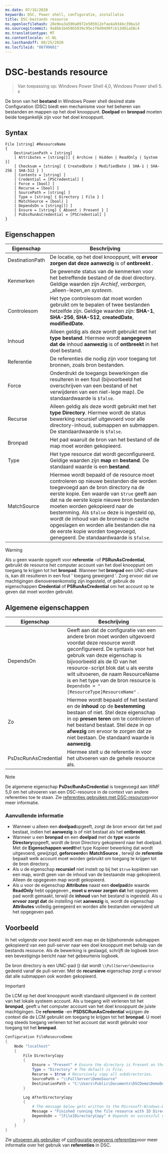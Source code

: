 ```yaml
---
ms.date: 07/16/2020
keywords: DSC, Power shell, configuratie, installatie
title: DSC-bestands resource
ms.openlocfilehash: 28e9ea3a590a0972e505912efae4a934bc39ba1d
ms.sourcegitcommit: 9a8bb1b459b5939c95e1f6d9499fcb13d01a58c4
ms.translationtype: MT
ms.contentlocale: nl-NL
ms.lasthandoff: 08/25/2020
ms.locfileid: "88799601"
---
```

# <a name="dsc-file-resource"></a>DSC-bestands resource

> Van toepassing op: Windows Power Shell 4,0, Windows Power shell 5. x

De bron van het **bestand** in Windows Power shell desired state Configuration (DSC) biedt een mechanisme voor het beheren van bestanden en mappen op het doel knooppunt. **Doelpad** en **bronpad** moeten beide toegankelijk zijn voor het doel knooppunt.

## <a name="syntax"></a>Syntax

```Syntax
File [string] #ResourceName
{
    DestinationPath = [string]
    [ Attributes = [string[]] { Archive | Hidden | ReadOnly | System }]
    [ Checksum = [string] { CreatedDate | ModifiedDate | SHA-1 | SHA-256 | SHA-512 } ]
    [ Contents = [string] ]
    [ Credential = [PSCredential] ]
    [ Force = [bool] ]
    [ Recurse = [bool] ]
    [ SourcePath = [string] ]
    [ Type = [string] { Directory | File } ]
    [ MatchSource = [bool] ]
    [ DependsOn = [string[]] ]
    [ Ensure = [string] { Absent | Present } ]
    [ PsDscRunAsCredential = [PSCredential] ]
}
```

## <a name="properties"></a>Eigenschappen

|Eigenschap |Beschrijving |
|---|---|
|DestinationPath |De locatie, op het doel knooppunt, wilt **ervoor zorgen dat** **deze aanwezig** is of **ontbreekt** . |
|Kenmerken |De gewenste status van de kenmerken voor het betreffende bestand of de doel directory. Geldige waarden zijn _Archief_, _verborgen_, _alleen-lezen_en _systeem_. |
|Controlesom |Het type controlesom dat moet worden gebruikt om te bepalen of twee bestanden hetzelfde zijn. Geldige waarden zijn: **SHA-1**, **SHA-256**, **SHA-512**, **createdDate**, **modifiedDate**. |
|Inhoud |Alleen geldig als deze wordt gebruikt met het **type** **bestand**. Hiermee wordt **aangegeven dat de** inhoud **aanwezig** is of **ontbreekt** in het doel bestand. |
|Referentie |De referenties die nodig zijn voor toegang tot bronnen, zoals bron bestanden. |
|Force |Onderdrukt de toegangs bewerkingen die resulteren in een fout (bijvoorbeeld het overschrijven van een bestand of het verwijderen van een niet-lege map). De standaardwaarde is `$false`. |
|Recurse |Alleen geldig als deze wordt gebruikt met het **type** **Directory**. Hiermee wordt de status bewerking recursief uitgevoerd voor alle directory-inhoud, submappen en submappen. De standaardwaarde is `$false`. |
|Bronpad |Het pad waaruit de bron van het bestand of de map moet worden gekopieerd. |
|Type |Het type resource dat wordt geconfigureerd. Geldige waarden zijn **map** en **bestand**. De standaard waarde is een **bestand**. |
|MatchSource |Hiermee wordt bepaald of de resource moet controleren op nieuwe bestanden die worden toegevoegd aan de bron directory na de eerste kopie. Een waarde van `$true` geeft aan dat na de eerste kopie nieuwe bron bestanden moeten worden gekopieerd naar de bestemming. Als `$false` deze is ingesteld op, wordt de inhoud van de bronmap in cache opgeslagen en worden alle bestanden die na de eerste kopie worden toegevoegd, genegeerd. De standaardwaarde is `$false`. |

> [!WARNING]
> Als u geen waarde opgeeft voor **referentie** -of **PSRunAsCredential**, gebruikt de resource het computer account van het doel knooppunt om toegang te krijgen tot het **bronpad**. Wanneer het **bronpad** een UNC-share is, kan dit resulteren in een fout ' toegang geweigerd '. Zorg ervoor dat uw machtigingen dienovereenkomstig zijn ingesteld, of gebruik de eigenschappen **Credential** of **PSRunAsCredential** om het account op te geven dat moet worden gebruikt.

## <a name="common-properties"></a>Algemene eigenschappen

|Eigenschap |Beschrijving |
|---|---|
|DependsOn |Geeft aan dat de configuratie van een andere bron moet worden uitgevoerd voordat deze resource wordt geconfigureerd. De syntaxis voor het gebruik van deze eigenschap is bijvoorbeeld als de ID van het resource-script blok dat u als eerste wilt uitvoeren, de naam ResourceName is en het type van de bron resource is `DependsOn = "[ResourceType]ResourceName"` . |
|Zo |Hiermee wordt bepaald of het bestand en de **inhoud** op de **bestemming** bestaan of niet. Stel deze eigenschap in op **presen teren** om te controleren of het bestand bestaat. Stel deze in op **afwezig** om ervoor te zorgen dat ze niet bestaan. De standaard waarde is **aanwezig**. |
|PsDscRunAsCredential |Hiermee stelt u de referentie in voor het uitvoeren van de gehele resource als. |

> [!NOTE]
> De algemene eigenschap **PsDscRunAsCredential** is toegevoegd aan WMF 5,0 om het uitvoeren van een DSC-resource in de context van andere referenties toe te staan. Zie [referenties gebruiken met DSC-resources](../../../configurations/runasuser.md)voor meer informatie.

### <a name="additional-information"></a>Aanvullende informatie

- Wanneer u alleen een **doelpad**opgeeft, zorgt de bron ervoor dat het pad bestaat, indien het **aanwezig** is of niet bestaat als het **ontbreekt**.
- Wanneer u een **bronpad** en een **doelpad** met de **type** waarde **Directory**opgeeft, wordt de bron Directory gekopieerd naar het doelpad. Met de **Eigenschappen wordt**het type Kopieer bewerking dat wordt uitgevoerd, gewijzigd, **geforceerd**en **MatchSource** , terwijl de **referentie** bepaalt welk account moet worden gebruikt om toegang te krijgen tot de bron directory.
- Als u de eigenschap **recursief** niet instelt op bij het `$true` kopiëren van een map, wordt geen van de inhoud van de bestaande map gekopieerd. Alleen de opgegeven map wordt gekopieerd.
- Als u voor de eigenschap **Attributes** naast een **doelpad**de waarde **ReadOnly** hebt opgegeven **, moet u** **ervoor zorgen dat** het opgegeven pad wordt gemaakt, terwijl de **inhoud** van het bestand is ingesteld. Als u **ervoor zorgt dat** de instelling niet **aanwezig** is, wordt de eigenschap **Attributes** volledig genegeerd en worden alle bestanden verwijderd uit het opgegeven pad.

## <a name="example"></a>Voorbeeld

In het volgende voor beeld wordt een map en de bijbehorende submappen gekopieerd van een pull-server naar een doel knooppunt met behulp van de bestands resource. Als de bewerking is geslaagd, schrijft de logboek bron een bevestigings bericht naar het gebeurtenis logboek.

De bron directory is een UNC-pad () dat wordt `\\PullServer\DemoSource` gedeeld vanaf de pull-server. Met de **recursieve** eigenschap zorgt u ervoor dat alle submappen ook worden gekopieerd.

> [!IMPORTANT]
> De LCM op het doel knooppunt wordt standaard uitgevoerd in de context van het lokale systeem account. Als u toegang wilt verlenen tot het **bronpad**, geeft u het computer account van het doel knooppunt de juiste machtigingen. De **referentie** -en **PSDSCRunAsCredential** wijzigen de context die de LCM gebruikt om toegang te krijgen tot het **bronpad**. U moet nog steeds toegang verlenen tot het account dat wordt gebruikt voor toegang tot het **bronpad**.

```powershell
Configuration FileResourceDemo
{
    Node "localhost"
    {
        File DirectoryCopy
        {
            Ensure = "Present" # Ensure the directory is Present on the target node.
            Type = "Directory" # The default is File.
            Recurse = $true # Recursively copy all subdirectories.
            SourcePath = "\\PullServer\DemoSource"
            DestinationPath = "C:\Users\Public\Documents\DSCDemo\DemoDestination"
        }

        Log AfterDirectoryCopy
        {
            # The message below gets written to the Microsoft-Windows-Desired State Configuration/Analytic log
            Message = "Finished running the file resource with ID DirectoryCopy"
            DependsOn = "[File]DirectoryCopy" # Depends on successful execution of the File resource.
        }
    }
}
```

Zie [uitvoeren als gebruiker](../../../configurations/runAsUser.md) of [configuratie gegevens referenties](../../../configurations/configDataCredentials.md)voor meer informatie over het gebruik van **referenties** in DSC.
